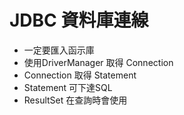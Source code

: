 # JDBC 資料庫連線
* 一定要匯入函示庫
* 使用DriverManager 取得 Connection
* Connection 取得 Statement
* Statement 可下達SQL
* ResultSet 在查詢時會使用
